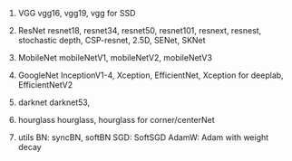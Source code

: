 1. VGG
    vgg16, vgg19, vgg for SSD

2. ResNet
    resnet18, resnet34, resnet50, resnet101, resnext, resnest, 
    stochastic depth, CSP-resnet, 2.5D, SENet, SKNet

3. MobileNet
    mobileNetV1, mobileNetV2, mobileNetV3

4. GoogleNet
    InceptionV1-4, Xception, EfficientNet, Xception for deeplab, EfficientNetV2

5. darknet
    darknet53, 

6. hourglass
    hourglass, hourglass for corner/centerNet

7. utils
    BN: syncBN, softBN
    SGD: SoftSGD
    AdamW: Adam with weight decay